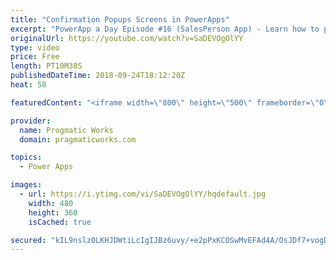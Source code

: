 ```yaml
---
title: "Confirmation Popups Screens in PowerApps"
excerpt: "PowerApp a Day Episode #16 (SalesPerson App) - Learn how to present your users with popup screens to confirm a harmful action.   Power App Training: https://pragmaticworks.com/Training/On-Demand-Training/Introduction-to-Powerapps  Adding spinners to our application: https://www.youtube.com/watch?v=YfYf-AkY1P8"
originalUrl: https://youtube.com/watch?v=SaDEVOgOlYY
type: video
price: Free
length: PT10M38S
publishedDateTime: 2018-09-24T18:12:20Z
heat: 58

featuredContent: "<iframe width=\"800\" height=\"500\" frameborder=\"0\" src=\"https://www.youtube.com/embed/SaDEVOgOlYY\" allow=\"accelerometer; autoplay; encrypted-media; gyroscope; picture-in-picture\" allowfullscreen></iframe>"

provider:
  name: Progmatic Works
  domain: pragmaticworks.com

topics:
  - Power Apps

images:
  - url: https://i.ytimg.com/vi/SaDEVOgOlYY/hqdefault.jpg
    width: 480
    height: 360
    isCached: true

secured: "kIL9nslz0LKHJDWtiLcIgIJBz6uvy/+e2pPxKCOSwMvEFAd4A/OsJDf7+vogDfrKsEqzp8W3UVQQqhnbXNrtUIklL7FtSquLIJ8rpT9o1eBnb/xdUfuOlpsI04+HxK+SbqRoz2T+5tAYGvFhiILcC9G9s8J3z2+C6Hz0uGJQkvZLheO1/QfP5FreOJJLF4NrxwsBnyo+Ahzz3P6tFNFGZcg8OTGhaXSocWXK6xRRgBgRmgHvsS4bWlO7BFh4cPqBwqGGMaBWRL51cqtzi6gcfvqOsKaNpzusNth76VhZJLk0YtsHTCXSrOagbKXZ7gkK8jHHn1y0sN+vkzF/taUq7GLx645fZMgIdCf+rbYLxpoFftUgUvHv829fSPlDd7EGP9u6hKyBjIH57s21u812UJLllV0EDUeKTz9xtJahF5A=;Laa/nEsy0wbGLR1QgNm90w=="
---
```


